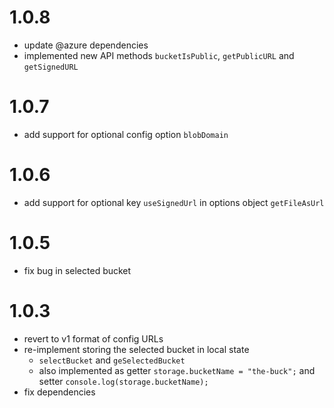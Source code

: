 # 1.0.8
- update @azure dependencies
- implemented new API methods `bucketIsPublic`, `getPublicURL` and `getSignedURL`


# 1.0.7
- add support for optional config option `blobDomain`

# 1.0.6
- add support for optional key `useSignedUrl` in options object `getFileAsUrl`

# 1.0.5
- fix bug in selected bucket

# 1.0.3
- revert to v1 format of config URLs
- re-implement storing the selected bucket in local state
  - `selectBucket` and `geSelectedBucket`
  - also implemented as getter
    `storage.bucketName = "the-buck";` and setter `console.log(storage.bucketName);`
- fix dependencies
